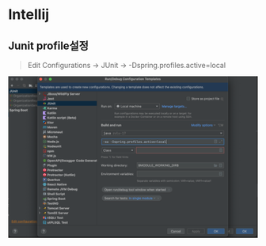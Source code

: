 # Intellij

## Junit profile설정

> Edit Configurations -> JUnit -> -Dspring.profiles.active=local

![junit-profile](../_img/etc/junit-profile.png)